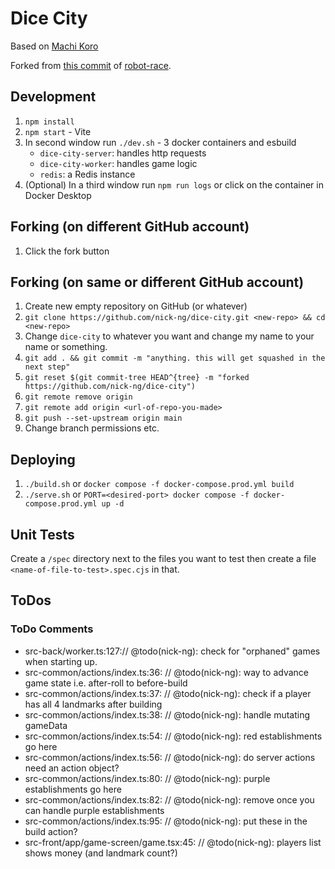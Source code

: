 # Dice City

Based on [Machi Koro](https://boardgamegeek.com/boardgame/143884/machi-koro)

Forked from [this commit](https://github.com/nick-ng/robot-race/tree/4e2171de5a381738632dc7b82158660d9dde2bb7) of [robot-race](https://github.com/nick-ng/robot-race).

## Development

1. `npm install`
2. `npm start` - Vite
3. In second window run `./dev.sh` - 3 docker containers and esbuild
   - `dice-city-server`: handles http requests
   - `dice-city-worker`: handles game logic
   - `redis`: a Redis instance
4. (Optional) In a third window run `npm run logs` or click on the container in Docker Desktop

## Forking (on different GitHub account)

1. Click the fork button

## Forking (on same or different GitHub account)

1. Create new empty repository on GitHub (or whatever)
2. `git clone https://github.com/nick-ng/dice-city.git <new-repo> && cd <new-repo>`
3. Change `dice-city` to whatever you want and change my name to your name or something.
4. `git add . && git commit -m "anything. this will get squashed in the next step"`
5. `git reset $(git commit-tree HEAD^{tree} -m "forked https://github.com/nick-ng/dice-city")`
6. `git remote remove origin`
7. `git remote add origin <url-of-repo-you-made>`
8. `git push --set-upstream origin main`
9. Change branch permissions etc.

## Deploying

1. `./build.sh` or `docker compose -f docker-compose.prod.yml build`
2. `./serve.sh` or `PORT=<desired-port> docker compose -f docker-compose.prod.yml up -d`

## Unit Tests

Create a `/spec` directory next to the files you want to test then create a file `<name-of-file-to-test>.spec.cjs` in that.

## ToDos

### ToDo Comments

- src-back/worker.ts:127:// @todo(nick-ng): check for "orphaned" games when starting up.
- src-common/actions/index.ts:36: // @todo(nick-ng): way to advance game state i.e. after-roll to before-build
- src-common/actions/index.ts:37: // @todo(nick-ng): check if a player has all 4 landmarks after building
- src-common/actions/index.ts:38: // @todo(nick-ng): handle mutating gameData
- src-common/actions/index.ts:54: // @todo(nick-ng): red establishments go here
- src-common/actions/index.ts:56: // @todo(nick-ng): do server actions need an action object?
- src-common/actions/index.ts:80: // @todo(nick-ng): purple establishments go here
- src-common/actions/index.ts:82: // @todo(nick-ng): remove once you can handle purple establishments
- src-common/actions/index.ts:95: // @todo(nick-ng): put these in the build action?
- src-front/app/game-screen/game.tsx:45: // @todo(nick-ng): players list shows money (and landmark count?)
